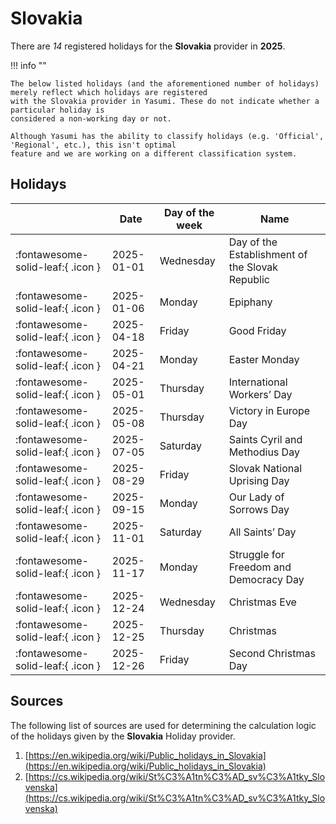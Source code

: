 # Slovakia

There are _14_ registered holidays for the **Slovakia** provider in **2025**.

!!! info ""

    The below listed holidays (and the aforementioned number of holidays) merely reflect which holidays are registered
    with the Slovakia provider in Yasumi. These do not indicate whether a particular holiday is
    considered a non-working day or not.

    Although Yasumi has the ability to classify holidays (e.g. 'Official', 'Regional', etc.), this isn't optimal
    feature and we are working on a different classification system.

## Holidays

|     | Date | Day of the week | Name |
| --- | ---- | --------------- | ---- |
| :fontawesome-solid-leaf:{ .icon } | 2025-01-01 | Wednesday | Day of the Establishment of the Slovak Republic |
| :fontawesome-solid-leaf:{ .icon } | 2025-01-06 | Monday | Epiphany |
| :fontawesome-solid-leaf:{ .icon } | 2025-04-18 | Friday | Good Friday |
| :fontawesome-solid-leaf:{ .icon } | 2025-04-21 | Monday | Easter Monday |
| :fontawesome-solid-leaf:{ .icon } | 2025-05-01 | Thursday | International Workers’ Day |
| :fontawesome-solid-leaf:{ .icon } | 2025-05-08 | Thursday | Victory in Europe Day |
| :fontawesome-solid-leaf:{ .icon } | 2025-07-05 | Saturday | Saints Cyril and Methodius Day |
| :fontawesome-solid-leaf:{ .icon } | 2025-08-29 | Friday | Slovak National Uprising Day |
| :fontawesome-solid-leaf:{ .icon } | 2025-09-15 | Monday | Our Lady of Sorrows Day |
| :fontawesome-solid-leaf:{ .icon } | 2025-11-01 | Saturday | All Saints’ Day |
| :fontawesome-solid-leaf:{ .icon } | 2025-11-17 | Monday | Struggle for Freedom and Democracy Day |
| :fontawesome-solid-leaf:{ .icon } | 2025-12-24 | Wednesday | Christmas Eve |
| :fontawesome-solid-leaf:{ .icon } | 2025-12-25 | Thursday | Christmas |
| :fontawesome-solid-leaf:{ .icon } | 2025-12-26 | Friday | Second Christmas Day |

## Sources

The following list of sources are used for determining the calculation logic of
the holidays given by the **Slovakia** Holiday provider.

1. [https://en.wikipedia.org/wiki/Public_holidays_in_Slovakia](https://en.wikipedia.org/wiki/Public_holidays_in_Slovakia)
1. [https://cs.wikipedia.org/wiki/St%C3%A1tn%C3%AD_sv%C3%A1tky_Slovenska](https://cs.wikipedia.org/wiki/St%C3%A1tn%C3%AD_sv%C3%A1tky_Slovenska)
